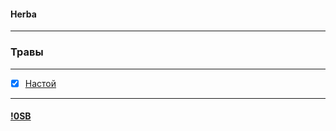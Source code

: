 #### Herba
***  
### Травы
***
- [x] [Настой](Herbanastoy.md#Herbanastoy)  
***
#### [!0SB](!0SB.md#OSB)  
